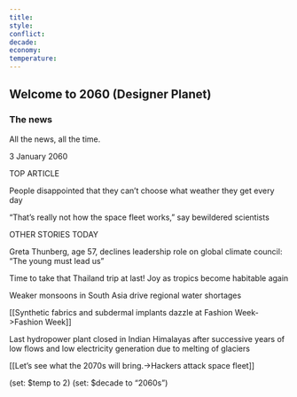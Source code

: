 ```yaml
---
title: 
style: 
conflict: 
decade: 
economy: 
temperature: 
---
```


## Welcome to 2060 (Designer Planet)

### The news

All the news, all the time.

3 January 2060

TOP ARTICLE

People disappointed that they can’t choose what weather they get every day

“That’s really not how the space fleet works,” say bewildered scientists

OTHER STORIES TODAY

Greta Thunberg, age 57, declines leadership role on global climate council: “The young must lead us”

Time to take that Thailand trip at last! Joy as tropics become habitable again

Weaker monsoons in South Asia drive regional water shortages

[[Synthetic fabrics and subdermal implants dazzle at Fashion Week->Fashion Week]]

Last hydropower plant closed in Indian Himalayas after successive years of low flows and low electricity generation due to melting of glaciers

[[Let’s see what the 2070s will bring.->Hackers attack space fleet]]

(set: $temp to 2) (set: $decade to “2060s”)
